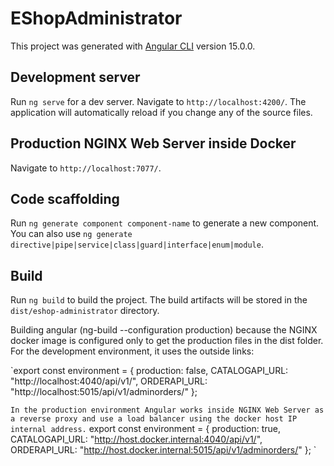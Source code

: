 # EShopAdministrator

This project was generated with [Angular CLI](https://github.com/angular/angular-cli) version 15.0.0.

## Development server

Run `ng serve` for a dev server. Navigate to `http://localhost:4200/`. The application will automatically reload if you change any of the source files.

## Production NGINX Web Server inside Docker

Navigate to `http://localhost:7077/`. 

## Code scaffolding

Run `ng generate component component-name` to generate a new component. You can also use `ng generate directive|pipe|service|class|guard|interface|enum|module`.

## Build

Run `ng build` to build the project. The build artifacts will be stored in the `dist/eshop-administrator` directory.

Building angular (ng-build --configuration production) because the NGINX docker image is configured only to get the production files in the dist folder. For the development environment, it uses the outside links:

`export const environment = {
  production: false,
  CATALOGAPI_URL: "http://localhost:4040/api/v1/",
  ORDERAPI_URL: "http://localhost:5015/api/v1/adminorders/"
};

`
In the production environment Angular works inside NGINX Web Server as a reverse proxy and use a load balancer using the docker host IP internal address.
`
export const environment = {
  production: true,
  CATALOGAPI_URL: "http://host.docker.internal:4040/api/v1/",
  ORDERAPI_URL: "http://host.docker.internal:5015/api/v1/adminorders/"
};
`
